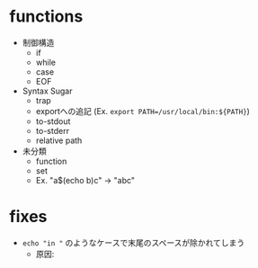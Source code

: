 # functions

- 制御構造
  - if
  - while
  - case
  - EOF
- Syntax Sugar
  - trap
  - exportへの追記 (Ex. `export PATH=/usr/local/bin:${PATH}`)
  - to-stdout
  - to-stderr
  - relative path
- 未分類
  - function
  - set
  - Ex. "a$(echo b)c" -> "abc"

# fixes

- `echo "in "` のようなケースで末尾のスペースが除かれてしまう
  - 原因: 
